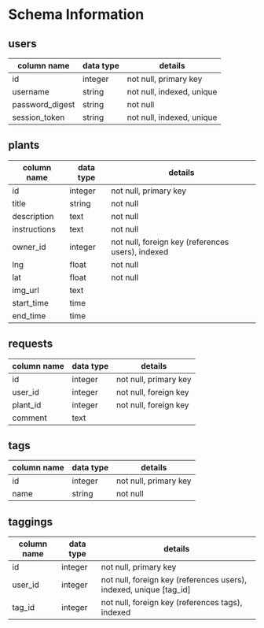 # Schema Information

## users
column name     | data type | details
----------------|-----------|-----------------------
id              | integer   | not null, primary key
username        | string    | not null, indexed, unique
password_digest | string    | not null
session_token   | string    | not null, indexed, unique

## plants
column name | data type | details
------------|-----------|-----------------------
id          | integer   | not null, primary key
title       | string    | not null
description | text      | not null
instructions| text      | not null
owner_id    | integer   | not null, foreign key (references users), indexed
lng         | float     | not null
lat         | float     | not null
img_url     | text      |
start_time  | time      |
end_time    | time      |


## requests
column name | data type | details
------------|-----------|-----------------------
id          | integer   | not null, primary key
user_id     | integer   | not null, foreign key
plant_id    | integer   | not null, foreign key
comment     | text      |

## tags
column name | data type | details
------------|-----------|-----------------------
id          | integer   | not null, primary key
name        | string    | not null

## taggings
column name | data type | details
------------|-----------|-----------------------
id          | integer   | not null, primary key
user_id     | integer   | not null, foreign key (references users), indexed, unique [tag_id]
tag_id      | integer   | not null, foreign key (references tags), indexed

